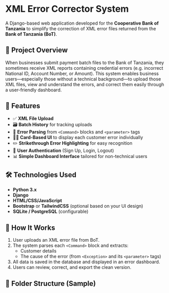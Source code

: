 # XML Error Corrector System

A Django-based web application developed for the **Cooperative Bank of Tanzania** to simplify the correction of XML error files returned from the **Bank of Tanzania (BoT)**.

## 🚀 Project Overview

When businesses submit payment batch files to the Bank of Tanzania, they sometimes receive XML reports containing credential errors (e.g. incorrect National ID, Account Number, or Amount). This system enables business users—especially those without a technical background—to upload those XML files, view and understand the errors, and correct them easily through a user-friendly dashboard.

## 🧩 Features

- ✅ **XML File Upload**
- 🗃️ **Batch History** for tracking uploads
- 📄 **Error Parsing** from `<Command>` blocks and `<parameter>` tags
- 🧑‍💼 **Card-Based UI** to display each customer error individually
- ✏️ **Strikethrough Error Highlighting** for easy recognition
- 🔐 **User Authentication** (Sign Up, Login, Logout)
- 📊 **Simple Dashboard Interface** tailored for non-technical users

## 🛠️ Technologies Used

- **Python 3.x**
- **Django**
- **HTML/CSS/JavaScript**
- **Bootstrap** or **TailwindCSS** (optional based on your UI design)
- **SQLite / PostgreSQL** (configurable)

## 🧮 How It Works

1. User uploads an XML error file from BoT.
2. The system parses each `<Command>` block and extracts:
   - Customer details
   - The cause of the error (from `<Exception>` and its `<parameter>` tags)
3. All data is saved in the database and displayed in an error dashboard.
4. Users can review, correct, and export the clean version.

## 📂 Folder Structure (Sample)


